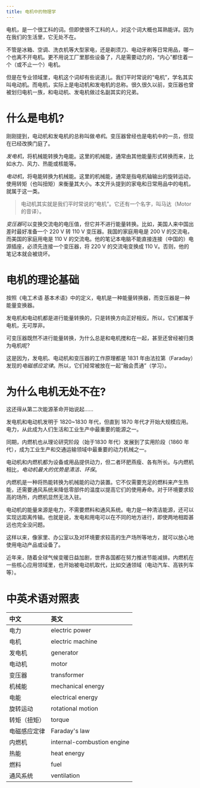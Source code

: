 ```yaml
---
title: 电机中的物理学
---
```


电机，是一个很工科的词。但即使很不工科的人，对这个词大概也耳熟能详。因为在我们的生活里，它无处不在。

不管是冰箱、空调、洗衣机等大型家电，还是剃须刀、电动牙刷等日常用品，哪一个也离不开电机。更不用说工厂里那些设备了，凡是需要动力的，“内心”都住着一个（或不止一个）电机。

但是在专业领域里，电机这个词却有些说道儿。我们平时常说的“电机”，学名其实叫电动机。而电机，实际上是电动机和发电机的总称。很久很久以前，变压器也曾被划归电机一族，和电动机、发电机做过名副其实的兄弟。

# 什么是电机?

刚刚提到，电动机和发电机的总称叫做*电机*。变压器曾经也是电机中的一员，但现在已经改换门庭了。

*发电机*，将机械能转换为电能。这里的机械能，通常由其他能量形式转换而来，比如水力、风力、热能或核能等。

*电动机*，将电能转换为机械能。这里的机械能，通常是指电机轴输出的旋转运动，使用转矩（也叫扭矩）来衡量其大小。本文开头提到的家电和日常用品中的电机，就属于这一类。

> 电动机其实就是我们平时常说的“电机”。它还有一个名字，叫马达（Motor 的音译）。

*变压器*可以变换交流电的电压值，但它并不进行能量转换。比如，美国人来中国出差时最好准备一个 220 V 转 110 V 变压器。我国的家庭用电是 200 V 的交流电，而美国的家庭用电是 110 V 的交流电。他的笔记本电脑不能直接连接（中国的）电源插座，必须先连接一个变压器，将 220 V 的交流电变换成 110 V。否则，他的笔记本就会被烧坏。

# 电机的理论基础

按照《电工术语 基本术语》中的定义，电机是一种能量转换器，而变压器是一种能量变换器。

发电机和电动机都是进行能量转换的，只是转换方向正好相反。所以，它们都属于电机，无可厚非。

可变压器既然不进行能量转换，为什么总是和电机搅和在一起，甚至还曾经被归类为电机呢?

这是因为，发电机、电动机和变压器的工作原理都是 1831 年由法拉第（Faraday）发现的*电磁感应定律*。所以，它们经常被放在一起“融会贯通”（学习）。

# 为什么电机无处不在?

这还得从第二次能源革命开始说起……

发电机和电动机发明于 1820~1830 年代，但直到 1870 年代才开始大规模应用。电力，从此成为人们生活和工业生产中最重要的能源之一。

同期，内燃机也从理论研究阶段（始于1830 年代）发展到了实用阶段（1860 年代），成为工业生产和交通运输领域中最重要的动力机械之一。

电动机和内燃机都为设备或用品提供动力，但二者环肥燕瘦、各有所长。与内燃机相比，*电动机最大的优势是清洁、环保*。

内燃机是一种将热能转换为机械能的动力装置。它不仅需要充足的燃料来产生热能，还需要通风系统来降低零部件的温度以提高它们的使用寿命。对于环境要求较高的场所，内燃机显然无法入驻。

电动机的能量来源是电力，不需要燃料和通风系统。电力是一种清洁能源，还可以实现远距离传输。也就是说，发电和用电可以在不同的地方进行，即使两地相距甚远也完全没问题。

这样以来，像家里、办公室以及对环境要求较高的生产场所等地方，就可以放心地使用电动产品或设备了。

近年来，随着全球气候变暖日益加剧，世界各国都在努力推进节能减排。内燃机在一些核心应用领域里，也开始被电动机取代，比如交通领域（电动汽车、高铁列车等）。

# 中英术语对照表

|  中文  |  英文  |
|:---|:---|
|  电力  |  electric power  |
|  电机  |  electric machine  |
|  发电机  |  generator  |
|  电动机  |  motor  |
|  变压器  |  transformer  |
|  机械能  |  mechanical energy  |
|  电能  |  electrical energy  |
|  旋转运动  |  rotational motion  |
|  转矩（扭矩）  |  torque  |
|  电磁感应定律  |  Faraday's law  |
|  内燃机  |  internal-combustion engine  |
|  热能  |  heat energy  |
|  燃料  |  fuel  |
|  通风系统  |  ventilation  |